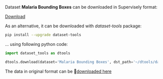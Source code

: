 Dataset **Malaria Bounding Boxes** can be downloaded in Supervisely format:

 [Download](https://assets.supervisely.com/supervisely-supervisely-assets-public/teams_storage/r/i/rN/6AvMzDBY8eY3u2ckaSavF5uPszoCiqnePuP1FP8AWNMKoFm25wSjm12i35hhoRyC429Ea4b3hqApWXzPTGTe0UGgaAfphdoqzqbbFmeGYl6yQ5v6cLcq9EZTrSR6.tar)

As an alternative, it can be downloaded with *dataset-tools* package:
``` bash
pip install --upgrade dataset-tools
```

... using following python code:
``` python
import dataset_tools as dtools

dtools.download(dataset='Malaria Bounding Boxes', dst_path='~/dtools/datasets/Malaria Bounding Boxes.tar')
```
The data in original format can be 🔗[downloaded here](https://data.broadinstitute.org/bbbc/BBBC041/malaria.zip)